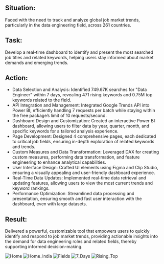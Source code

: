 ## Situation:<br>
Faced with the need to track and analyze global job market trends, particularly in the data engineering field, across 261 countries.<br>

## Task:<br>
Develop a real-time dashboard to identify and present the most searched job titles and related keywords, helping users stay informed about market demands and emerging trends.<br>

## Action:<br>
- Data Selection and Analysis: Identified 749.67K searches for "Data Engineer" within 7 days, revealing 471 rising keywords and 0.75M top keywords related to the field.<br>
- API Integration and Management: Integrated Google Trends API into Power BI, efficiently handling 7 requests per batch while staying within the free package’s limit of 10 requests/second.<br>
- Dashboard Design and Customization: Created an interactive Power BI dashboard, allowing users to filter data by year, quarter, month, and specific keywords for a tailored analysis experience.<br>
- Page Development: Designed 4 comprehensive pages, each dedicated to critical job fields, ensuring in-depth exploration of related keywords and trends.<br>
- Custom Measures and Data Transformation: Leveraged DAX for creating custom measures, performing data transformation, and feature engineering to enhance analytical capabilities.<br>
- User Interface Design: Crafted UI elements using Figma and Clip Studio, ensuring a visually appealing and user-friendly dashboard experience.<br>
- Real-Time Data Updates: Implemented real-time data retrieval and updating features, allowing users to view the most current trends and keyword rankings.<br>
- Performance Optimization: Streamlined data processing and presentation, ensuring smooth and fast user interaction with the dashboard, even with large datasets.<br>

## Result:<br>
Delivered a powerful, customizable tool that empowers users to quickly identify and respond to job market trends, providing actionable insights into the demand for data engineering roles and related fields, thereby supporting informed decision-making.

![Home](https://github.com/user-attachments/assets/3416bbe6-002b-49ce-b4f4-78bde467be03)
![Home_India](https://github.com/user-attachments/assets/0b324a62-e5c7-4b0f-99fe-768b3043da36)
![Fields](https://github.com/user-attachments/assets/b92439e1-f7b6-4bda-b2d1-d32b3501d9c5)
![7_Days](https://github.com/user-attachments/assets/6c051c0b-8035-442f-beec-61f046429d43)
![Rising_Top](https://github.com/user-attachments/assets/be037fbf-a370-4b53-a6bd-1c02ebcd9bc3)
